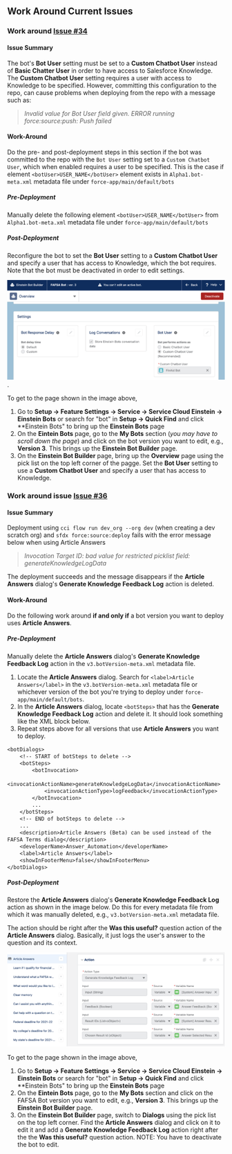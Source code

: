 ## Work Around Current Issues
### Work around [Issue #34](https://github.com/Salesforce-org-Impact-Labs/FinAid/issues/34)
#### Issue Summary
The bot's **Bot User** setting must be set to a **Custom Chatbot User** instead of **Basic Chatter User** in order to have access to Salesforce Knowledge. The **Custom Chatbot User** setting requires a user with access to Knowledge to be specified. However, committing this configuration to the repo, can cause problems when deploying from the repo with a message such as:

>_Invalid value for Bot User field given. ERROR running force:source:push: Push failed_

#### Work-Around

Do the pre- and post-deployment steps in this section if the bot was committed to the repo with the `Bot User` setting set to a `Custom Chatbot User`, which when enabled requires a user to be specified. This is the case if element  `<botUser>USER_NAME</botUser>` element exists in `Alpha1.bot-meta.xml` metadata file under `force-app/main/default/bots`
##### Pre-Deployment
Manually delete the following element  `<botUser>USER_NAME</botUser>` from `Alpha1.bot-meta.xml` metadata file under `force-app/main/default/bots`

##### Post-Deployment
Reconfigure the bot to set the **Bot User** setting to a **Custom Chatbot User** and specify a user that has access to Knowledge, which the bot requires. Note that the bot must be deactivated in order to edit settings.

![Bot User setting](/Docs/images/FAFSABot-BotUserSetting.png). 

To get to the page shown in the image above,
1. Go to **Setup -> Feature Settings -> Service -> Service Cloud Einstein -> Einstein Bots** or search for "bot" in **Setup -> Quick Find** and click **Einstein Bots" to bring up the **Einstein Bots** page
2. On the **Eintein Bots** page, go to the **My Bots** section (_you may have to scroll down the page_) and click on the bot version you want to edit, e.g., **Version 3**. This brings up the **Einstein Bot Builder** page.
3. On the **Einstein Bot Builder** page, bring up the **Overview** page using the pick list on the top left corner of the pagge. Set the **Bot User** setting to use a **Custom Chatbot User** and specify a user that has access to Knowledge.

### Work around issue [Issue #36](https://github.com/Salesforce-org-Impact-Labs/FinAid/issues/36)
#### Issue Summary

Deployment using `cci flow run dev_org --org dev` (when creating a dev scratch org) and `sfdx force:source:deploy` fails with the error message below when using Article Answers

>_Invocation Target ID: bad value for restricted picklist field: generateKnowledgeLogData_

The deployment succeeds and the message disappears if the **Article Answers** dialog's **Generate Knowledge Feedback Log** action is deleted.

#### Work-Around

Do the following work around **if and only if** a bot version you want to deploy uses  **Article Answers**.

##### Pre-Deployment
Manually delete the **Article Answers** dialog's **Generate Knowledge Feedback Log** action in the `v3.botVersion-meta.xml` metadata file.

1. Locate the **Article Answers** dialog. Search for `<label>Article Answers</label>` in the `v3.botVersion-meta.xml` metadata file or whichever version of the bot you're trying to deploy under `force-app/main/default/bots`.
2. In the **Article Answers** dialog, locate `<botSteps>` that has the **Generate Knowledge Feedback Log** action and delete it. It should look something like the XML block below.
3. Repeat steps above for all versions that use **Article Answers** you want to deploy.
```   
<botDialogs>
    <!-- START of botSteps to delete -->
    <botSteps>
        <botInvocation>
            <invocationActionName>generateKnowledgeLogData</invocationActionName>
            <invocationActionType>logFeedback</invocationActionType>
        </botInvocation>
        ...
    </botSteps>
    <!-- END of botSteps to delete -->
    ...
    <description>Article Answers (Beta) can be used instead of the FAFSA Terms dialog</description>
    <developerName>Answer_Automation</developerName>
    <label>Article Answers</label>
    <showInFooterMenu>false</showInFooterMenu>
</botDialogs>
```
##### Post-Deployment
Restore the **Article Answers** dialog's **Generate Knowledge Feedback Log** action as shown in the image below. Do this for every metadata file from which it was manually deleted, e.g., `v3.botVersion-meta.xml` metadata file.

The action should be right after the **Was this useful?** question action of the **Article Answers** dialog. Basically, it just logs the user's answer to the question and its context.

![Generate Knowledge Feedback Log](./images/FAFSABot-ArticleAnswers-GenerateKnowledgeFeedbackLog.png)

To get to the page shown in the image above,
1. Go to **Setup -> Feature Settings -> Service -> Service Cloud Einstein -> Einstein Bots** or search for "bot" in **Setup -> Quick Find** and click **Einstein Bots" to bring up the **Einstein Bots** page
2. On the **Eintein Bots** page, go to the **My Bots** section and click on the FAFSA Bot version you want to edit, e.g., **Version 3**. This brings up the **Einstein Bot Builder** page.
3. On the **Einstein Bot Builder** page, switch to **Dialogs** using the pick list on the top left corner. Find the **Article Answers** dialog and click on it to edit it and add a **Generate Knowledge Feedback Log** action right after the the **Was this useful?** question action. NOTE: You have to deactivate the bot to edit.
